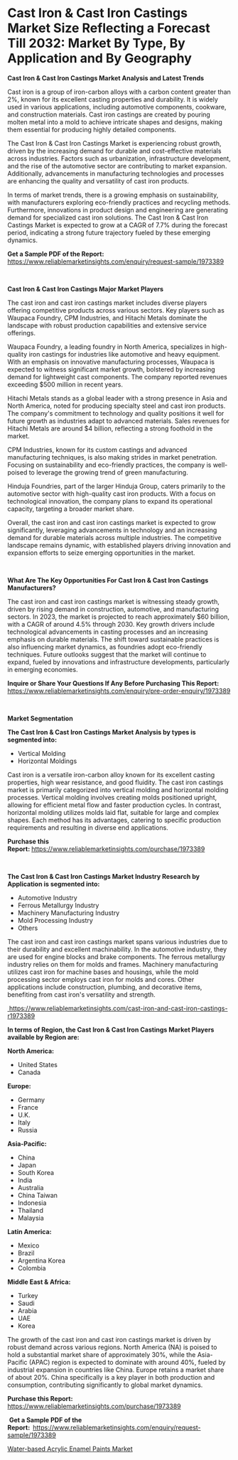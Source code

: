 <p><h1>Cast Iron & Cast Iron Castings Market Size Reflecting a Forecast Till 2032: Market By Type, By Application and By Geography</h1></p><p><strong>Cast Iron & Cast Iron Castings Market Analysis and Latest Trends</strong></p>
<p><p>Cast iron is a group of iron-carbon alloys with a carbon content greater than 2%, known for its excellent casting properties and durability. It is widely used in various applications, including automotive components, cookware, and construction materials. Cast iron castings are created by pouring molten metal into a mold to achieve intricate shapes and designs, making them essential for producing highly detailed components.</p><p>The Cast Iron & Cast Iron Castings Market is experiencing robust growth, driven by the increasing demand for durable and cost-effective materials across industries. Factors such as urbanization, infrastructure development, and the rise of the automotive sector are contributing to market expansion. Additionally, advancements in manufacturing technologies and processes are enhancing the quality and versatility of cast iron products.</p><p>In terms of market trends, there is a growing emphasis on sustainability, with manufacturers exploring eco-friendly practices and recycling methods. Furthermore, innovations in product design and engineering are generating demand for specialized cast iron solutions. The Cast Iron & Cast Iron Castings Market is expected to grow at a CAGR of 7.7% during the forecast period, indicating a strong future trajectory fueled by these emerging dynamics.</p></p>
<p><strong>Get a Sample PDF of the Report:&nbsp;</strong> <a href="https://www.reliablemarketinsights.com/enquiry/request-sample/1973389?utm_campaign=2225&utm_medium=2&utm_source=Github&utm_content=ia&utm_term=04022025&utm_id=cast-iron-cast-iron-castings">https://www.reliablemarketinsights.com/enquiry/request-sample/1973389</a></p>
<p>&nbsp;</p>
<p><strong>Cast Iron & Cast Iron Castings Major Market Players</strong></p>
<p><p>The cast iron and cast iron castings market includes diverse players offering competitive products across various sectors. Key players such as Waupaca Foundry, CPM Industries, and Hitachi Metals dominate the landscape with robust production capabilities and extensive service offerings.</p><p>Waupaca Foundry, a leading foundry in North America, specializes in high-quality iron castings for industries like automotive and heavy equipment. With an emphasis on innovative manufacturing processes, Waupaca is expected to witness significant market growth, bolstered by increasing demand for lightweight cast components. The company reported revenues exceeding $500 million in recent years.</p><p>Hitachi Metals stands as a global leader with a strong presence in Asia and North America, noted for producing specialty steel and cast iron products. The company's commitment to technology and quality positions it well for future growth as industries adapt to advanced materials. Sales revenues for Hitachi Metals are around $4 billion, reflecting a strong foothold in the market.</p><p>CPM Industries, known for its custom castings and advanced manufacturing techniques, is also making strides in market penetration. Focusing on sustainability and eco-friendly practices, the company is well-poised to leverage the growing trend of green manufacturing.</p><p>Hinduja Foundries, part of the larger Hinduja Group, caters primarily to the automotive sector with high-quality cast iron products. With a focus on technological innovation, the company plans to expand its operational capacity, targeting a broader market share.</p><p>Overall, the cast iron and cast iron castings market is expected to grow significantly, leveraging advancements in technology and an increasing demand for durable materials across multiple industries. The competitive landscape remains dynamic, with established players driving innovation and expansion efforts to seize emerging opportunities in the market.</p></p>
<p>&nbsp;</p>
<p><strong>What Are The Key Opportunities For Cast Iron & Cast Iron Castings Manufacturers?</strong></p>
<p><p>The cast iron and cast iron castings market is witnessing steady growth, driven by rising demand in construction, automotive, and manufacturing sectors. In 2023, the market is projected to reach approximately $60 billion, with a CAGR of around 4.5% through 2030. Key growth drivers include technological advancements in casting processes and an increasing emphasis on durable materials. The shift toward sustainable practices is also influencing market dynamics, as foundries adopt eco-friendly techniques. Future outlooks suggest that the market will continue to expand, fueled by innovations and infrastructure developments, particularly in emerging economies.</p></p>
<p><strong>Inquire or Share Your Questions If Any Before Purchasing This Report:</strong> <a href="https://www.reliablemarketinsights.com/enquiry/pre-order-enquiry/1973389?utm_campaign=2225&utm_medium=2&utm_source=Github&utm_content=ia&utm_term=04022025&utm_id=cast-iron-cast-iron-castings">https://www.reliablemarketinsights.com/enquiry/pre-order-enquiry/1973389</a></p>
<p>&nbsp;</p>
<p><strong>Market Segmentation</strong></p>
<p><strong>The Cast Iron & Cast Iron Castings Market Analysis by types is segmented into:</strong></p>
<p><ul><li>Vertical Molding</li><li>Horizontal Moldings</li></ul></p>
<p><p>Cast iron is a versatile iron-carbon alloy known for its excellent casting properties, high wear resistance, and good fluidity. The cast iron castings market is primarily categorized into vertical molding and horizontal molding processes. Vertical molding involves creating molds positioned upright, allowing for efficient metal flow and faster production cycles. In contrast, horizontal molding utilizes molds laid flat, suitable for large and complex shapes. Each method has its advantages, catering to specific production requirements and resulting in diverse end applications.</p></p>
<p><strong>Purchase this Report:&nbsp;</strong><a href="https://www.reliablemarketinsights.com/purchase/1973389?utm_campaign=2225&utm_medium=2&utm_source=Github&utm_content=ia&utm_term=04022025&utm_id=cast-iron-cast-iron-castings">https://www.reliablemarketinsights.com/purchase/1973389</a></p>
<p>&nbsp;</p>
<p><strong>The Cast Iron & Cast Iron Castings Market Industry Research by Application is segmented into:</strong></p>
<p><ul><li>Automotive Industry</li><li>Ferrous Metallurgy Industry</li><li>Machinery Manufacturing Industry</li><li>Mold Processing Industry</li><li>Others</li></ul></p>
<p><p>The cast iron and cast iron castings market spans various industries due to their durability and excellent machinability. In the automotive industry, they are used for engine blocks and brake components. The ferrous metallurgy industry relies on them for molds and frames. Machinery manufacturing utilizes cast iron for machine bases and housings, while the mold processing sector employs cast iron for molds and cores. Other applications include construction, plumbing, and decorative items, benefiting from cast iron's versatility and strength.</p></p>
<p><a href="https://www.reliablemarketinsights.com/cast-iron-and-cast-iron-castings-r1973389?utm_campaign=2225&utm_medium=2&utm_source=Github&utm_content=ia&utm_term=04022025&utm_id=cast-iron-cast-iron-castings">&nbsp;https://www.reliablemarketinsights.com/cast-iron-and-cast-iron-castings-r1973389</a></p>
<p><strong>In terms of Region, the Cast Iron & Cast Iron Castings Market Players available by Region are:</strong></p>
<p>
    <p> <strong> North America: </strong>
        <ul>
            <li>United States</li>
            <li>Canada</li>
        </ul>
        </p> 
    <p> <strong> Europe: </strong>
        <ul>
            <li>Germany</li>
            <li>France</li>
            <li>U.K.</li>
            <li>Italy</li>
            <li>Russia</li>
        </ul>
        </p> 
    <p> <strong> Asia-Pacific: </strong>
        <ul>
            <li>China</li>
            <li>Japan</li>
            <li>South Korea</li>
            <li>India</li>
            <li>Australia</li>
            <li>China Taiwan</li>
            <li>Indonesia</li>
            <li>Thailand</li>
            <li>Malaysia</li>
        </ul>
        </p> 
    <p> <strong> Latin America: </strong>
        <ul>
            <li>Mexico</li>
            <li>Brazil</li>
            <li>Argentina Korea</li>
            <li>Colombia</li>
        </ul>
        </p> 
    <p> <strong> Middle East & Africa: </strong>
        <ul>
            <li>Turkey</li>
            <li>Saudi</li>
            <li>Arabia</li>
            <li>UAE</li>
            <li>Korea</li>
        </ul>
    </p>
    </p>
<p><p>The growth of the cast iron and cast iron castings market is driven by robust demand across various regions. North America (NA) is poised to hold a substantial market share of approximately 30%, while the Asia-Pacific (APAC) region is expected to dominate with around 40%, fueled by industrial expansion in countries like China. Europe retains a market share of about 20%. China specifically is a key player in both production and consumption, contributing significantly to global market dynamics.</p></p>
<p><strong>Purchase this Report: </strong><a href="https://www.reliablemarketinsights.com/purchase/1973389?utm_campaign=2225&utm_medium=2&utm_source=Github&utm_content=ia&utm_term=04022025&utm_id=cast-iron-cast-iron-castings">https://www.reliablemarketinsights.com/purchase/1973389</a></p>
<p>&nbsp;<strong>Get a Sample PDF of the Report:&nbsp;&nbsp;</strong><a href="https://www.reliablemarketinsights.com/enquiry/request-sample/1973389?utm_campaign=2225&utm_medium=2&utm_source=Github&utm_content=ia&utm_term=04022025&utm_id=cast-iron-cast-iron-castings">https://www.reliablemarketinsights.com/enquiry/request-sample/1973389</a></p>
<p><strong></strong></p>
<p><p><a href="https://github.com/flnordan65e0/Market-Research-Report-List-1/blob/main/water-based-acrylic-enamel-paints-market.md?utm_campaign=2225&utm_medium=2&utm_source=Github&utm_content=ia&utm_term=04022025&utm_id=cast-iron-cast-iron-castings">Water-based Acrylic Enamel Paints Market</a></p></p>